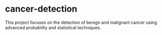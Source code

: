 # cancer-detection
This project focuses on the detection of benign and malignant cancer using advanced probability and statistical techniques.

